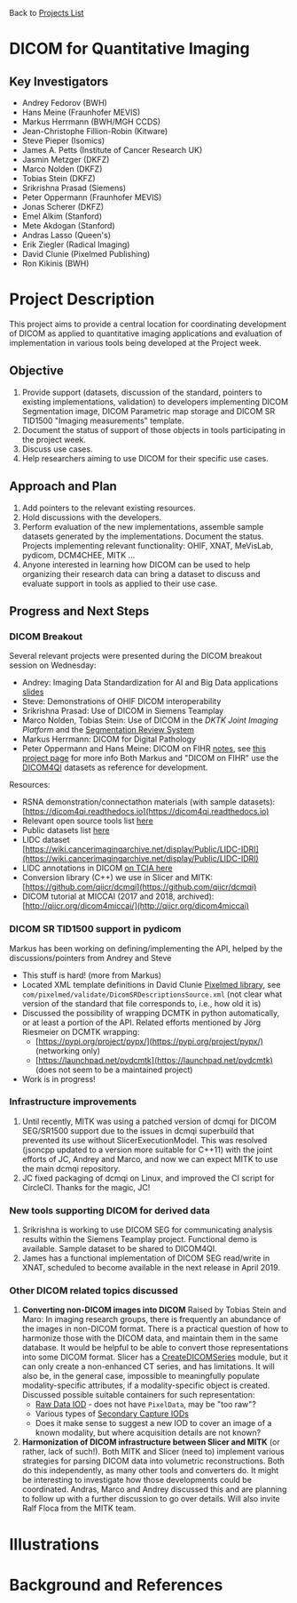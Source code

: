 Back to [Projects List](../../README.md#ProjectsList)

# DICOM for Quantitative Imaging

## Key Investigators

- Andrey Fedorov (BWH)
- Hans Meine (Fraunhofer MEVIS)
- Markus Herrmann (BWH/MGH CCDS)
- Jean-Christophe Fillion-Robin (Kitware)
- Steve Pieper (Isomics)
- James A. Petts (Institute of Cancer Research UK)
- Jasmin Metzger (DKFZ)
- Marco Nolden (DKFZ)
- Tobias Stein (DKFZ)
- Srikrishna Prasad (Siemens)
- Peter Oppermann (Fraunhofer MEVIS)
- Jonas Scherer (DKFZ)
- Emel Alkim (Stanford)
- Mete Akdogan (Stanford)
- Andras Lasso (Queen's)
- Erik Ziegler (Radical Imaging)
- David Clunie (Pixelmed Publishing)
- Ron Kikinis (BWH)

# Project Description

This project aims to provide a central location for coordinating development of
DICOM as applied to quantitative imaging applications and evaluation of
implementation in various tools being developed at the Project week.

## Objective

<!-- Describe here WHAT you would like to achieve (what you will have as end result). -->

1. Provide support (datasets, discussion of the standard, pointers to existing implementations, validation) to developers implementing DICOM Segmentation image, DICOM Parametric map storage and DICOM SR TID1500 "Imaging measurements" template.
2. Document the status of support of those objects in tools participating in the project week.
3. Discuss use cases.
4. Help researchers aiming to use DICOM for their specific use cases.


## Approach and Plan

<!-- Describe here HOW you would like to achieve the objectives stated above. -->

1. Add pointers to the relevant existing resources.
2. Hold discussions with the developers.
3. Perform evaluation of the new implementations, assemble sample datasets generated by the implementations. Document the status. Projects implementing relevant functionality: OHIF, XNAT, MeVisLab, pydicom, DCM4CHEE, MITK ...
4. Anyone interested in learning how DICOM can be used to help organizing their research data can bring a dataset to discuss and evaluate support in tools as applied to their use case.

## Progress and Next Steps

<!-- Update this section as you make progress, describing of what you have ACTUALLY DONE. If there are specific steps that you could not complete then you can describe them here, too. -->


### DICOM Breakout
Several relevant projects were presented during the DICOM breakout session on Wednesday:
* Andrey: Imaging Data Standardization for AI and Big Data applications [slides](http://bit.ly/2Wt9AxX)
* Steve: Demonstrations of OHIF DICOM interoperability
* Srikrishna Prasad: Use of DICOM in Siemens Teamplay
* Marco Nolden, Tobias Stein: Use of DICOM in the *DKTK Joint Imaging Platform* and the [Segmentation Review System](https://drive.google.com/file/d/1NXiu18mCFXrIaEgQ1WdzBbmq9igIyZNN/view?usp=sharing) 
* Markus Herrmann: DICOM for Digital Pathology
* Peter Oppermann and Hans Meine: DICOM on FIHR [notes](https://docs.google.com/document/d/1INqLOu4xOQN59_ifdMc7P8qhqb08SiY5LRs59kgCCRw), see [this project page](https://na-mic.github.io/ProjectWeek/PW30_2019_GranCanaria/Projects/DICOMSRTID1500-FHIR/) for more info
Both Markus and "DICOM on FIHR" use the [DICOM4QI](https://dicom4qi.readthedocs.io) datasets as reference for development.

Resources:
* RSNA demonstration/connectathon materials (with sample datasets): [https://dicom4qi.readthedocs.io](https://dicom4qi.readthedocs.io)
* Relevant open source tools list [here](https://dicom4qi.readthedocs.io/en/latest/resources/software/)
* Public datasets list [here](https://dicom4qi.readthedocs.io/en/latest/resources/datasets/)
* LIDC dataset [https://wiki.cancerimagingarchive.net/display/Public/LIDC-IDRI](https://wiki.cancerimagingarchive.net/display/Public/LIDC-IDRI)
* LIDC annotations in DICOM [on TCIA here](https://wiki.cancerimagingarchive.net/display/DOI/Standardized+representation+of+the+TCIA+LIDC-IDRI+annotations+using+DICOM)
* Conversion library (C++) we use in Slicer and MITK: [https://github.com/qiicr/dcmqi](https://github.com/qiicr/dcmqi)
* DICOM tutorial at MICCAI (2017 and 2018, archived): [http://qiicr.org/dicom4miccai/](http://qiicr.org/dicom4miccai)

### DICOM SR TID1500 support in pydicom

Markus has been working on defining/implementing the API, helped by the discussions/pointers from Andrey and Steve
* This stuff is hard! (more from Markus)
* Located XML template definitions in David Clunie [Pixelmed library](http://www.dclunie.com/pixelmed/software/20181018_current/index.html), see `com/pixelmed/validate/DicomSRDescriptionsSource.xml` (not clear what version of the standard that file corresponds to, i.e., how old it is)
* Discussed the possibility of wrapping DCMTK in python automatically, or at least a portion of the API. Related efforts mentioned by Jörg Riesmeier on DCMTK wrapping:
  * [https://pypi.org/project/pypx/](https://pypi.org/project/pypx/) (networking only)
  * [https://launchpad.net/pydcmtk](https://launchpad.net/pydcmtk) (does not seem to be a maintained project)
* Work is in progress!

### Infrastructure improvements
1. Until recently, MITK was using a patched version of dcmqi for DICOM SEG/SR1500 support due to the issues in dcmqi superbuild that prevented its use without SlicerExecutionModel. This was resolved (jsoncpp updated to a version more suitable for C++11) with the joint efforts of JC, Andrey and Marco, and now we can expect MITK to use the main dcmqi repository.
1. JC fixed packaging of dcmqi on Linux, and improved the CI script for CircleCI. Thanks for the magic, JC!

### New tools supporting DICOM for derived data
1. Srikrishna is working to use DICOM SEG for communicating analysis results within the Siemens Teamplay project. Functional demo is available. Sample dataset to be shared to DICOM4QI.
1. James has a functional implementation of DICOM SEG read/write in XNAT, scheduled to become available in the next release in April 2019.

### Other DICOM related topics discussed
1. **Converting non-DICOM images into DICOM** Raised by Tobias Stein and Maro: In imaging research groups, there is frequently an abundance of the images in non-DICOM format. There is a practical question of how to harmonize those with the DICOM data, and maintain them in the same database. It would be helpful to be able to convert those representations into some DICOM format. Slicer has a [CreateDICOMSeries](https://github.com/Slicer/Slicer/tree/master/Modules/CLI/CreateDICOMSeries) module, but it can only create a non-enhanced CT series, and has limitations. It will also be, in the general case, impossible to meaningfully populate modality-specific attributes, if a modality-specific object is created. Discussed possible suitable containers for such representation:
   * [Raw Data IOD](http://dicom.nema.org/medical/dicom/current/output/chtml/part03/sect_A.37.html) - does not have `PixelData`, may be "too raw"?
   * Various types of [Secondary Capture IODs](http://dicom.nema.org/medical/dicom/current/output/chtml/part03/sect_A.8.html)
   * Does it make sense to suggest a new IOD to cover an image of a known modality, but where acquisition details are not known?
1. **Harmonization of DICOM infrastructure between Slicer and MITK** (or rather, lack of such!). Both MITK and Slicer (need to) implement various strategies for parsing DICOM data into volumetric reconstructions. Both do this independently, as many other tools and converters do. It might be interesting to investigate how those developments could be coordinated. Andras, Marco and Andrey discussed this and are planning to follow up with a further discussion to go over details. Will also invite Ralf Floca from the MITK team.

# Illustrations

<!-- Add pictures and links to videos that demonstrate what has been accomplished.
![Description of picture](Example2.jpg)
![Some more images](Example2.jpg)
-->

# Background and References

<!-- If you developed any software, include link to the source code repository. If possible, also add links to sample data, and to any relevant publications. -->
